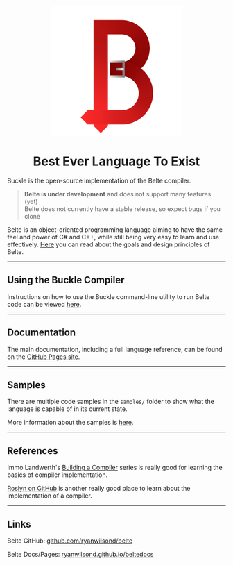<p align="center">
<img width="300" src="docs/images/BelteCapital.png" alt="Belte Logo">
</p>

<h1 align="center">Best Ever Language To Exist</h1>

Buckle is the open-source implementation of the Belte compiler.

> **Belte is under development** and does not support many features (yet) \
> Belte does not currently have a stable release, so expect bugs if you clone

Belte is an object-oriented programming language aiming to have the same feel and power of C# and C++, while still being
very easy to learn and use effectively. [Here](docs/Principles.md) you can read about the goals and design principles of
Belte.

___

## Using the Buckle Compiler

Instructions on how to use the Buckle command-line utility to run Belte code can be viewed [here](docs/Buckle.md).

___

## Documentation

The main documentation, including a full language reference, can be found on the
[GitHub Pages site](https://ryanwilsond.github.io/beltedocs/).

___

## Samples

There are multiple code samples in the `samples/` folder to show what the language is capable of in its current state.

More information about the samples is [here](samples/README.md).

___

## References

Immo Landwerth's [Building a Compiler](https://www.youtube.com/playlist?list=PLRAdsfhKI4OWNOSfS7EUu5GRAVmze1t2y)
series is really good for learning the basics of compiler implementation.

[Roslyn on GitHub](https://github.com/dotnet/roslyn) is another really good place to learn about the implementation of a
compiler.

___

## Links

Belte GitHub: [github.com/ryanwilsond/belte](https://github.com/ryanwilsond/belte)

Belte Docs/Pages: [ryanwilsond.github.io/beltedocs](https://ryanwilsond.github.io/beltedocs/)
